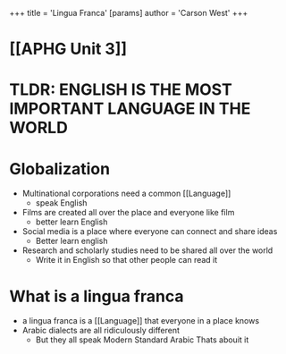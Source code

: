 +++
 title = 'Lingua Franca'
[params]
	author = 'Carson West'
+++
# [[APHG Unit 3]]

# TLDR: ENGLISH IS THE MOST IMPORTANT LANGUAGE IN THE WORLD

# Globalization
- Multinational corporations need a common [[Language]]
	- speak English
- Films are created all over the place and everyone like film
	- better learn English
- Social media is a place where everyone can connect and share ideas
	- Better learn english
- Research and scholarly studies need to be shared all over the world
	- Write it in English so that other people can read it
# What is a lingua franca
- a lingua franca is a [[Language]] that everyone in a place knows
- Arabic dialects are all ridiculously different
	- But they all speak Modern Standard Arabic
Thats abouit it
